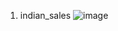 
1. indian_sales 
![image](https://github.com/user-attachments/assets/c7c42563-e238-4c87-ab59-2f6949627e68)
